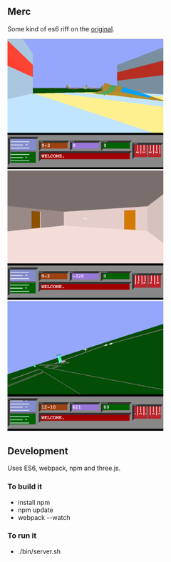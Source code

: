 ## Merc

Some kind of es6 riff on the [original](http://plus4world.powweb.com/software/Mercenary_Escape_From_Targ).

<img src="https://raw.githubusercontent.com/uzudil/merc/master/images/screen.png" width="350">
<img src="https://raw.githubusercontent.com/uzudil/merc/master/images/screen2.png" width="350">
<img src="https://raw.githubusercontent.com/uzudil/merc/master/images/screen3.png" width="350">

## Development

Uses ES6, webpack, npm and three.js.

### To build it

- install npm
- npm update
- webpack --watch

### To run it

- ./bin/server.sh
 
